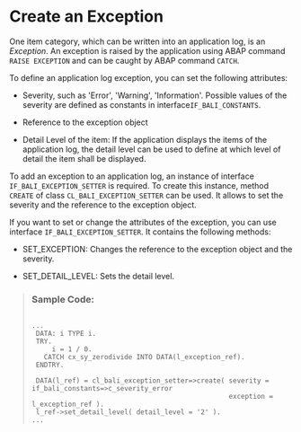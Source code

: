 <!-- loio9a82de715db141ad8593244ffde35402 -->

# Create an Exception

One item category, which can be written into an application log, is an *Exception*. An exception is raised by the application using ABAP command `RAISE EXCEPTION` and can be caught by ABAP command `CATCH`.

To define an application log exception, you can set the following attributes:

-   Severity, such as 'Error', 'Warning', 'Information'. Possible values of the severity are defined as constants in interface`IF_BALI_CONSTANTS`.

-   Reference to the exception object

-   Detail Level of the item: If the application displays the items of the application log, the detail level can be used to define at which level of detail the item shall be displayed.


To add an exception to an application log, an instance of interface `IF_BALI_EXCEPTION_SETTER` is required. To create this instance, method `CREATE` of class `CL_BALI_EXCEPTION_SETTER` can be used. It allows to set the severity and the reference to the exception object.

If you want to set or change the attributes of the exception, you can use interface `IF_BALI_EXCEPTION_SETTER`. It contains the following methods:

-   SET\_EXCEPTION: Changes the reference to the exception object and the severity.

-   SET\_DETAIL\_LEVEL: Sets the detail level.


> ### Sample Code:  
> ```abap
> 
> ...
>  DATA: i TYPE i.
>  TRY.
>      i = 1 / 0.
>    CATCH cx_sy_zerodivide INTO DATA(l_exception_ref).
>  ENDTRY.
> 
>  DATA(l_ref) = cl_bali_exception_setter=>create( severity = if_bali_constants=>c_severity_error
>                                                  exception = l_exception_ref ).
>  l_ref->set_detail_level( detail_level = '2' ).
> ...
> ```

